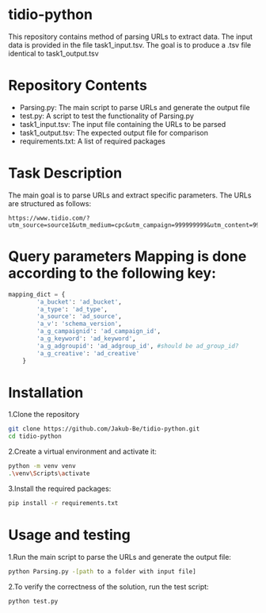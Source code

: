 # tidio-python

This repository contains method of parsing URLs to extract data. The input data is provided in the file task1_input.tsv. The goal is to produce a .tsv file identical to task1_output.tsv

# Repository Contents
- Parsing.py: The main script to parse URLs and generate the output file
- test.py: A script to test the functionality of Parsing.py
- task1_input.tsv: The input file containing the URLs to be parsed
- task1_output.tsv: The expected output file for comparison
- requirements.txt: A list of required packages

# Task Description
The main goal is to parse URLs and extract specific parameters. The URLs are structured as follows:
```
https://www.tidio.com/?utm_source=source1&utm_medium=cpc&utm_campaign=999999999&utm_content=9999999utm_term=+fake_term+chat&a_bucket=bucket1&a_type=type1&a_source=source1&a_v=2&a_g_campaignid=999999999&a_g_keyword=+fake_term&a_g_adgroupid=999999999&a_g_creative=999999999
```

# Query parameters Mapping is done according to the following key:
```python
mapping_dict = {
        'a_bucket': 'ad_bucket',
        'a_type': 'ad_type',
        'a_source': 'ad_source',
        'a_v': 'schema_version',
        'a_g_campaignid': 'ad_campaign_id',
        'a_g_keyword': 'ad_keyword',
        'a_g_adgroupid': 'ad_adgroup_id', #should be ad_group_id?
        'a_g_creative': 'ad_creative'
    }
```

# Installation

1.Clone the repository
```bash
git clone https://github.com/Jakub-Be/tidio-python.git
cd tidio-python
```

2.Create a virtual environment and activate it:
```bash
python -m venv venv
.\venv\Scripts\activate
```

3.Install the required packages:
```bash
pip install -r requirements.txt
```

# Usage and testing

1.Run the main script to parse the URLs and generate the output file:
```bash
python Parsing.py -[path to a folder with input file]
```

2.To verify the correctness of the solution, run the test script:
```bash
python test.py
```


